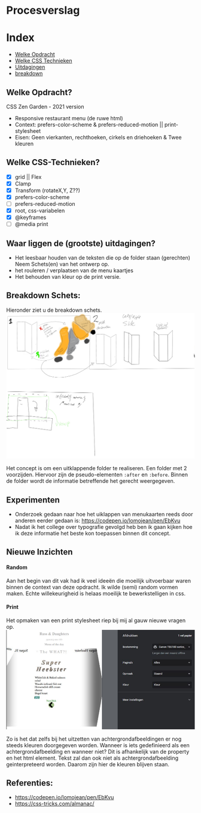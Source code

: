 # Procesverslag

# Index

- [Welke Opdracht](#Welke-Opdracht)
- [Welke CSS Technieken](#Welke-CSS-Technieken)
- [Uitdagingen](<#Waar-liggen-de-(grootste)-uitdagingen>)
- [breakdown](#Breakdown-Schets)

## Welke Opdracht?

CSS Zen Garden - 2021 version

- Responsive restaurant menu (de ruwe html) <!-- EEN FOLDER, maar dan 1 die veel vaker uitklapt dan verwacht. -->
- Context: prefers-color-scheme & prefers-reduced-motion || print-stylesheet<!-- kleuren aanpassen a.d.h. preffered theme. -->
- Eisen: Geen vierkanten, rechthoeken, cirkels en driehoeken <!-- Ik wil de vormen 'semi' random maken.   --> & Twee kleuren

## Welke CSS-Technieken?

- [x] grid || Flex
- [x] Clamp
- [x] Transform (rotateX,Y, Z??)
- [x] prefers-color-scheme
- [ ] prefers-reduced-motion
- [x] root, css-variabelen
- [x] @keyframes
- [ ] @media print

## Waar liggen de (grootste) uitdagingen?

- Het leesbaar houden van de teksten die op de folder staan (gerechten)
  Neem Schets(en) van het ontwerp op.
- het rouleren / verplaatsen van de menu kaartjes
- Het behouden van kleur op de print versie.

## Breakdown Schets:

Hieronder ziet u de breakdown schets.
![Breakdown Schets](/assets/breakdown.JPG)

Het concept is om een uitklappende folder te realiseren. Een folder met 2 voorzijden. Hiervoor zijn de pseudo-elementen `:after` en `:before`. Binnen de folder wordt de informatie betreffende het gerecht weergegeven.

## Experimenten

- Onderzoek gedaan naar hoe het uiklappen van menukaarten reeds door anderen eerder gedaan is:
  https://codepen.io/lomojean/pen/EbKvu
- Nadat ik het college over typografie gevolgd heb ben ik gaan kijken hoe ik deze informatie het beste kon toepassen binnen dit concept.

## Nieuwe Inzichten

#### Random

Aan het begin van dit vak had ik veel ideeën die moeilijk uitvoerbaar waren binnen de context van deze opdracht. Ik wilde (semi) random vormen maken. Echte willekeurigheid is helaas moeilijk te bewerkstelligen in css.

#### Print

Het opmaken van een print stylesheet riep bij mij al gauw nieuwe vragen op.
![printStylesheet](/assets/printStylesheet.JPG)

Zo is het dat zelfs bij het uitzetten van achtergrondafbeeldingen er nog steeds kleuren doorgegeven worden. Wanneer is iets gedefinieerd als een achtergrondafbeelding en wanneer niet? Dit is afhankelijk van de property en het html element. Tekst zal dan ook niet als achtergrondafbeelding geinterpreteerd worden. Daarom zijn hier de kleuren blijven staan.

## Referenties:

- https://codepen.io/lomojean/pen/EbKvu
- https://css-tricks.com/almanac/
